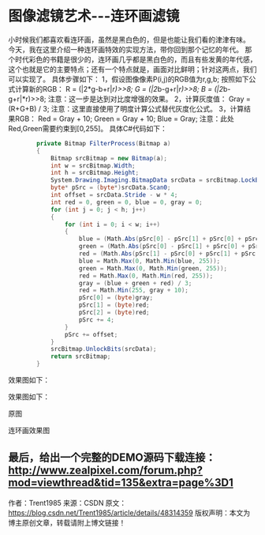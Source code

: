 # 图像滤镜艺术---连环画滤镜


  小时候我们都喜欢看连环画，虽然是黑白色的，但是也能让我们看的津津有味。
今天，我在这里介绍一种连环画特效的实现方法，带你回到那个记忆的年代。
那个时代彩色的书籍是很少的，连环画几乎都是黑白色的，而且有些发黄的年代感，这个也就是它的主要特点；还有一个特点就是，画面对比鲜明；针对这两点，我们可以实现了。
具体步骤如下：
1，假设图像像素P(i,j)的RGB值为r,g,b;
按照如下公式计算新的RGB：
R = (|2*g-b+r|*r)>>8;
G = (|2*b-g+r|*r)>>8;
B = (|2*b-g+r|*r)>>8;
注意：这一步是达到对比度增强的效果。
2，计算灰度值：
Gray = (R+G+B) / 3;
注意：这里直接使用了明度计算公式替代灰度化公式。
3，计算结果RGB：
Red = Gray + 10;
Green = Gray + 10;
Blue = Gray;
注意：此处Red,Green需要约束到[0,255]。
具体C#代码如下：

```csharp
        private Bitmap FilterProcess(Bitmap a)
        {
            Bitmap srcBitmap = new Bitmap(a);
            int w = srcBitmap.Width;
            int h = srcBitmap.Height;
            System.Drawing.Imaging.BitmapData srcData = srcBitmap.LockBits(new Rectangle(0, 0, w, h), System.Drawing.Imaging.ImageLockMode.ReadWrite, System.Drawing.Imaging.PixelFormat.Format32bppArgb);
            byte* pSrc = (byte*)srcData.Scan0;
            int offset = srcData.Stride - w * 4;
            int red = 0, green = 0, blue = 0, gray = 0;
            for (int j = 0; j < h; j++)
            {
                for (int i = 0; i < w; i++)
                {
                    blue = (Math.Abs(pSrc[0] - pSrc[1] + pSrc[0] + pSrc[2]) * pSrc[1]) >> 8;
                    green = (Math.Abs(pSrc[0] - pSrc[1] + pSrc[0] + pSrc[2]) * pSrc[2]) >> 8;
                    red = (Math.Abs(pSrc[1] - pSrc[0] + pSrc[1] + pSrc[2]) * pSrc[2]) >> 8;
                    blue = Math.Max(0, Math.Min(blue, 255));
                    green = Math.Max(0, Math.Min(green, 255));
                    red = Math.Max(0, Math.Min(red, 255));
                    gray = (blue + green + red) / 3;
                    red = Math.Min(255, gray + 10);
                    pSrc[0] = (byte)gray;
                    pSrc[1] = (byte)red;
                    pSrc[2] = (byte)red;
                    pSrc += 4;
                }
                pSrc += offset;
            }
            srcBitmap.UnlockBits(srcData);
            return srcBitmap;
        }
```

效果图如下：

效果图如下：


原图



连环画效果图

最后，给出一个完整的DEMO源码下载连接：
http://www.zealpixel.com/forum.php?mod=viewthread&tid=135&extra=page%3D1
--------------------- 
作者：Trent1985 
来源：CSDN 
原文：https://blog.csdn.net/Trent1985/article/details/48314359 
版权声明：本文为博主原创文章，转载请附上博文链接！